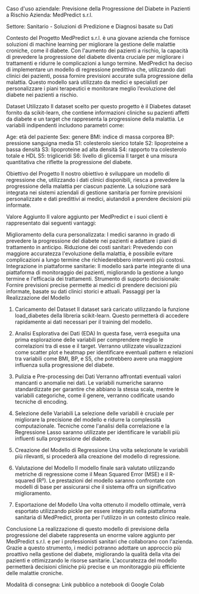 Caso d'uso aziendale: Previsione della Progressione del Diabete in Pazienti a Rischio
Azienda: MedPredict s.r.l.

Settore: Sanitario - Soluzioni di Predizione e Diagnosi basate su Dati

Contesto del Progetto
MedPredict s.r.l. è una giovane azienda che fornisce soluzioni di machine learning per migliorare la gestione delle malattie croniche, come il diabete. Con l'aumento dei pazienti a rischio, la capacità di prevedere la progressione del diabete diventa cruciale per migliorare i trattamenti e ridurre le complicazioni a lungo termine. MedPredict ha deciso di implementare un modello di regressione predittiva che, utilizzando dati clinici dei pazienti, possa fornire previsioni accurate sulla progressione della malattia. Questo modello sarà utilizzato da medici e specialisti per personalizzare i piani terapeutici e monitorare meglio l’evoluzione del diabete nei pazienti a rischio.

Dataset Utilizzato
Il dataset scelto per questo progetto è il Diabetes dataset fornito da scikit-learn, che contiene informazioni cliniche su pazienti affetti da diabete e un target che rappresenta la progressione della malattia. Le variabili indipendenti includono parametri come:

Age: età del paziente
Sex: genere
BMI: indice di massa corporea
BP: pressione sanguigna media
S1: colesterolo sierico totale
S2: lipoproteine a bassa densità
S3: lipoproteine ad alta densità
S4: rapporto tra colesterolo totale e HDL
S5: trigliceridi
S6: livello di glicemia
Il target è una misura quantitativa che riflette la progressione del diabete.

Obiettivo del Progetto
Il nostro obiettivo è sviluppare un modello di regressione che, utilizzando i dati clinici disponibili, riesca a prevedere la progressione della malattia per ciascun paziente. La soluzione sarà integrata nei sistemi aziendali di gestione sanitaria per fornire previsioni personalizzate e dati predittivi ai medici, aiutandoli a prendere decisioni più informate.

Valore Aggiunto
Il valore aggiunto per MedPredict e i suoi clienti è rappresentato dai seguenti vantaggi:

Miglioramento della cura personalizzata: I medici saranno in grado di prevedere la progressione del diabete nei pazienti e adattare i piani di trattamento in anticipo.
Riduzione dei costi sanitari: Prevedendo con maggiore accuratezza l'evoluzione della malattia, è possibile evitare complicazioni a lungo termine che richiederebbero interventi più costosi.
Integrazione in piattaforme sanitarie: Il modello sarà parte integrante di una piattaforma di monitoraggio dei pazienti, migliorando la gestione a lungo termine e l'efficacia dei trattamenti.
Strumento di supporto decisionale: Fornire previsioni precise permette ai medici di prendere decisioni più informate, basate su dati clinici storici e attuali.
Passaggi per la Realizzazione del Modello
1. Caricamento del Dataset
Il dataset sarà caricato utilizzando la funzione load_diabetes della libreria scikit-learn. Questo permetterà di accedere rapidamente ai dati necessari per il training del modello.

2. Analisi Esplorativa dei Dati (EDA)
In questa fase, verrà eseguita una prima esplorazione delle variabili per comprendere meglio le correlazioni tra di esse e il target. Verranno utilizzate visualizzazioni come scatter plot e heatmap per identificare eventuali pattern e relazioni tra variabili come BMI, BP, e S5, che potrebbero avere una maggiore influenza sulla progressione del diabete.

3. Pulizia e Pre-processing dei Dati
Verranno affrontati eventuali valori mancanti o anomalie nei dati. Le variabili numeriche saranno standardizzate per garantire che abbiano la stessa scala, mentre le variabili categoriche, come il genere, verranno codificate usando tecniche di encoding.

4. Selezione delle Variabili
La selezione delle variabili è cruciale per migliorare la precisione del modello e ridurre la complessità computazionale. Tecniche come l'analisi della correlazione e la Regressione Lasso saranno utilizzate per identificare le variabili più influenti sulla progressione del diabete.

5. Creazione del Modello di Regressione
Una volta selezionate le variabili più rilevanti, si procederà alla creazione del modello di regressione.

6. Valutazione del Modello
Il modello finale sarà valutato utilizzando metriche di regressione come il Mean Squared Error (MSE) e il R-squared (R²). Le prestazioni del modello saranno confrontate con modelli di base per assicurarsi che il sistema offra un significativo miglioramento.

7. Esportazione del Modello
Una volta ottenuto il modello ottimale, verrà esportato utilizzando pickle per essere integrato nella piattaforma sanitaria di MedPredict, pronta per l'utilizzo in un contesto clinico reale.

Conclusione
La realizzazione di questo modello di previsione della progressione del diabete rappresenta un enorme valore aggiunto per MedPredict s.r.l. e per i professionisti sanitari che collaborano con l'azienda. Grazie a questo strumento, i medici potranno adottare un approccio più proattivo nella gestione del diabete, migliorando la qualità della vita dei pazienti e ottimizzando le risorse sanitarie. L'accuratezza del modello permetterà decisioni cliniche più precise e un monitoraggio più efficiente delle malattie croniche.

Modalità di consegna:
Link pubblico a notebook di Google Colab
